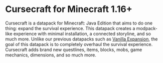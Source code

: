 # Cursecraft for Minecraft 1.16+
Cursecraft is a datapack for Minecraft: Java Edition that aims to do one thing: expand the survival experience. This datapack creates a modpack-like experience with minimal installation, a connected storyline, and so much more. Unlike our previous datapacks such as [Vanilla Expansion](https://github.com/coopersully/vanilla-expansion), the goal of this datapack is to completely overhaul the survival experience. Cursecraft adds brand new questlines, items, blocks, mobs, game mechanics, dimensions, and so much more.
